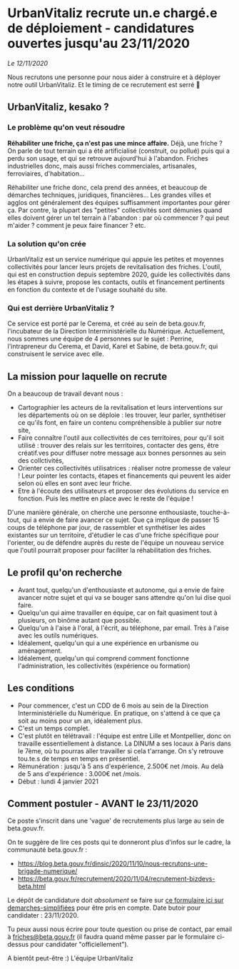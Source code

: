# UrbanVitaliz recrute un.e chargé.e de déploiement - candidatures ouvertes jusqu'au 23/11/2020

*Le 12/11/2020*

Nous recrutons une personne pour nous aider à construire et à déployer notre outil UrbanVitaliz. Et le timing de ce recrutement est serré 😬

## UrbanVitaliz, kesako ?

### Le problème qu'on veut résoudre
**Réhabiliter une friche, ça n'est pas une mince affaire.**
Déjà, une friche ? On parle de tout terrain qui a été artificialisé (construit, ou pollué) puis qui a perdu son usage, et qui se retrouve aujourd'hui à l'abandon. Friches industrielles donc, mais aussi friches commerciales, artisanales, ferroviaires, d'habitation...

Réhabiliter une friche donc, cela prend des années, et beaucoup de démarches techniques, juridiques, financières... Les grandes villes et agglos ont généralement des équipes suffisamment importantes pour gérer ça. Par contre, la plupart des "petites" collectivités sont démunies quand elles doivent gérer un tel terrain à l'abandon : par où commencer ? qui peut m'aider ? comment je peux faire financer ? etc.

### La solution qu'on crée
UrbanVitaliz est un service numérique qui appuie les petites et moyennes collectivités pour lancer leurs projets de revitalisation des friches.
L'outil, qui est en construction depuis septembre 2020, guide les collectivités dans les étapes à suivre, propose les contacts, outils et financement pertinents en fonction du contexte et de l'usage souhaité du site. 

### Qui est derrière UrbanVitaliz ?
Ce service est porté par le Cerema, et créé au sein de beta.gouv.fr, l'incubateur de la Direction Interministérielle du Numérique.
Actuellement, nous sommes une équipe de 4 personnes sur le sujet : Perrine, l'intrapreneur du Cerema, et David, Karel et Sabine, de beta.gouv.fr, qui construisent le service avec elle.

## La mission pour laquelle on recrute
On a beaucoup de travail devant nous : 
- Cartographier les acteurs de la revitalisation et leurs interventions sur les départements où on se déploie : les trouver, leur parler, synthétiser ce qu'ils font, en faire un contenu compréhensible à publier sur notre site,
- Faire connaître l'outil aux collectivités de ces territoires, pour qu'il soit utilisé : trouver des relais sur les territoires, contacter des gens, être créatif.ves pour diffuser notre message aux bonnes personnes au sein des collctivités,
- Orienter ces collectivités utilisatrices : réaliser notre promesse de valeur ! Leur pointer les contacts, étapes et financements qui peuvent les aider selon où elles en sont avec leur friche.
- Etre à l'écoute des utilisateurs et proposer des évolutions du service en fonction. Puis les mettre en place avec le reste de l'équipe !


D'une manière générale, on cherche une personne enthousiaste, touche-à-tout, qui a envie de faire avancer ce sujet. Que ça implique de passer 15 coups de téléphone par jour, de rassembler et synthétiser les aides existantes sur un territoire, d'étudier le cas d'une friche spécifique pour l'orienter, ou de défendre auprès du reste de l'équipe un nouveau service que l'outil pourrait proposer pour faciliter la réhabilitation des friches.

## Le profil qu'on recherche
- Avant tout, quelqu'un d'enthousiaste et autonome, qui a envie de faire avancer notre sujet et qui va se bouger sans attendre qu'on lui dise quoi faire.
- Quelqu'un qui aime travailler en équipe, car on fait quasiment tout à plusieurs, on binôme autant que possible.
- Quelqu'un à l'aise à l'oral, à l'écrit, au téléphone, par email. Très à l'aise avec les outils numériques.
- Idéalement, quelqu'un qui a une expérience en urbanisme ou aménagement.
- Idéalement, quelqu'un qui comprend comment fonctionne l'administration, les collectivités (expérience ou formation)

## Les conditions
- Pour commencer, c'est un CDD de 6 mois au sein de la Direction Interministérielle du Numérique. En pratique, on s'attend à ce que ça soit au moins pour un an, idéalement plus.
- C'est un temps complet.
- C'est plutôt en télétravail : l'équipe est entre Lille et Montpellier, donc on travaille essentiellement à distance. La DINUM a ses locaux à Paris dans le 7ème, où tu pourras aller travailler si cela t'arrange. On s'y retrouve tou.te.s de temps en temps en présentiel.
- Rémunération : jusqu'à 5 ans d'expérience, 2.500€ net /mois. Au delà de 5 ans d'expérience : 3.000€ net /mois.
- Début : lundi 4 janvier 2021

## Comment postuler - AVANT le 23/11/2020
Ce poste s'inscrit dans une 'vague' de recrutements plus large au sein de beta.gouv.fr.

On te suggère de lire ces posts qui te donneront plus d'infos sur le cadre, la communauté beta.gouv.fr :
- https://blog.beta.gouv.fr/dinsic/2020/11/10/nous-recrutons-une-brigade-numerique/
- https://beta.gouv.fr/recrutement/2020/11/04/recrutement-bizdevs-beta.html


Le dépôt de candidature doit *absolument* se faire sur [ce formulaire ici sur demarches-simplifiées](https://www.demarches-simplifiees.fr/commencer/rejoigneznous) pour être pris en compte. Date butoir pour candidater : 23/11/2020.


Tu peux aussi nous écrire pour toute question ou prise de contact, par email à friches@beta.gouv.fr (il faudra quand même passer par le formulaire ci-dessus pour candidater "officiellement").


A bientôt peut-être :)
L'équipe UrbanVitaliz


